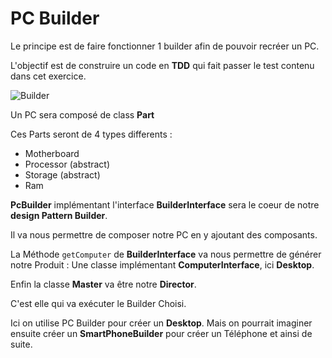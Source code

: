 # PC Builder

Le principe est de faire fonctionner 1 builder afin de pouvoir recréer un PC.

L'objectif est de construire un code en **TDD** qui fait passer le test contenu dans cet exercice.



![Builder](./../Images/aaf5f90c-b4ae-4c4c-bc19-1294bed176f4.png)

Un PC sera composé de class **Part**

Ces Parts seront de 4 types differents :

- Motherboard
- Processor (abstract)
- Storage (abstract)
- Ram


**PcBuilder** implémentant l'interface **BuilderInterface** sera le coeur de notre **design Pattern Builder**. 

Il va nous permettre de composer notre PC en y ajoutant des composants.

La Méthode `getComputer` de **BuilderInterface** va nous permettre de générer notre Produit : Une classe implémentant **ComputerInterface**, ici **Desktop**.

Enfin la classe **Master** va être notre **Director**. 

C'est elle qui va exécuter le Builder Choisi. 

Ici on utilise PC Builder pour créer un **Desktop**. Mais on pourrait imaginer ensuite créer un **SmartPhoneBuilder** pour créer un Téléphone et ainsi de suite.